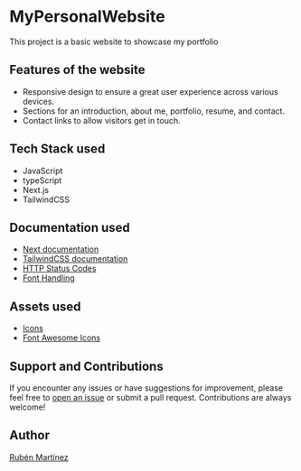 # MyPersonalWebsite

This project is a basic website to showcase my portfolio

## Features of the website

-   Responsive design to ensure a great user experience across various devices.
-   Sections for an introduction, about me, portfolio, resume, and contact.
-   Contact links to allow visitors get in touch.

## Tech Stack used

-   JavaScript
-   typeScript
-   Next.js
-   TailwindCSS

## Documentation used

-   [Next documentation](https://nextjs.org/docs)
-   [TailwindCSS documentation](https://tailwindcss.com/docs/guides/create-react-app)
-   [HTTP Status Codes](https://www.restapitutorial.com/httpstatuscodes.html)
-   [Font Handling](https://prismic.io/blog/nextjs-fonts)

## Assets used

-   [Icons](https://heroicons.com/)
-   [Font Awesome Icons](https://fontawesome.com/v4/icons/)

## Support and Contributions

If you encounter any issues or have suggestions for improvement, please feel free to [open an issue](https://github.com/marsi107/MyPersonalWebsite/issues) or submit a pull request. Contributions are always welcome!

## Author

[Rubén Martínez](https://rubenportfolio.vercel.app/)
